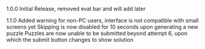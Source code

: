 1.0.0
Initial Release, removed eval bar and will add later

1.1.0
Added warning for non-PC users, interface is not compatible with small screens yet
Skipping is now disabled for 10 seconds upon generating a new puzzle
Puzzles are now unable to be submitted beyond attempt 6, upon which the submit button changes to show solution